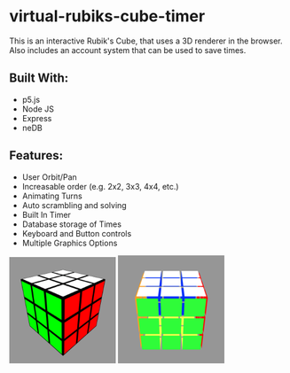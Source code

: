 # virtual-rubiks-cube-timer

This is an interactive Rubik's Cube, that uses a 3D renderer in the browser.
Also includes an account system that can be used to save times.

## Built With:

-   p5.js
-   Node JS
-   Express
-   neDB

## Features:

-   User Orbit/Pan
-   Increasable order (e.g. 2x2, 3x3, 4x4, etc.)
-   Animating Turns
-   Auto scrambling and solving
-   Built In Timer
-   Database storage of Times
-   Keyboard and Button controls
-   Multiple Graphics Options

![Cube Screenshot](public/assets/cube-screenshot.png 'Title')
![Speed Cube Screenshot](public/assets/spd-cube-screenshot.png 'Title')
